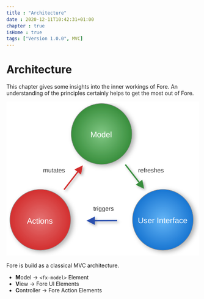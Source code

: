```yaml
---
title : "Architecture"
date : 2020-12-11T10:42:31+01:00
chapter : true
isHome : true
tags: ["Version 1.0.0", MVC]
---
```


# Architecture

This chapter gives some insights into the inner workings of Fore.
An understanding of the principles certainly helps to get the most out of Fore.

![MVC](/images/mvc.svg)

Fore is build as a classical MVC architecture.

* **M**odel -> `<fx-model>` Element
* **V**iew -> Fore UI Elements
* **C**ontroller -> Fore Action Elements


